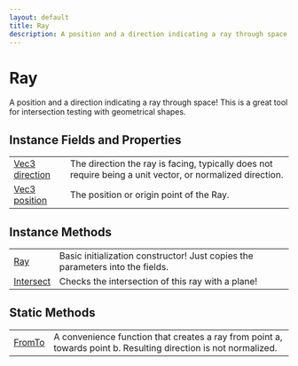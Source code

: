 ```yaml
---
layout: default
title: Ray
description: A position and a direction indicating a ray through space! This is a great tool for intersection testing with geometrical shapes.
---
```

# Ray

A position and a direction indicating a ray through space!
This is a great tool for intersection testing with geometrical
shapes.


## Instance Fields and Properties

|  |  |
|--|--|
|[Vec3]({{site.url}}/Pages/Reference/Vec3.html) [direction]({{site.url}}/Pages/Reference/Ray/direction.html)|The direction the ray is facing, typically does not require being a unit vector, or normalized direction.|
|[Vec3]({{site.url}}/Pages/Reference/Vec3.html) [position]({{site.url}}/Pages/Reference/Ray/position.html)|The position or origin point of the Ray.|


## Instance Methods

|  |  |
|--|--|
|[Ray]({{site.url}}/Pages/Reference/Ray/Ray.html)|Basic initialization constructor! Just copies the parameters into the fields.|
|[Intersect]({{site.url}}/Pages/Reference/Ray/Intersect.html)|Checks the intersection of this ray with a plane!|



## Static Methods

|  |  |
|--|--|
|[FromTo]({{site.url}}/Pages/Reference/Ray/FromTo.html)|A convenience function that creates a ray from point a, towards point b. Resulting direction is not normalized.|

